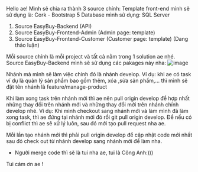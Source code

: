Hello ae!
Mình sẽ chia ra thành 3 source chính:
Template front-end mình sẽ sử dụng là: Cork - Bootstrap 5
Database mình sử dụng: SQL Server
1. Source EasyBuy-Backend (API)
2. Source EasyBuy-Frontend-Admin (Admin page: template)
3. Source EasyBuy-Frontend-Customer (Customer page: template) (Dang thảo luận)

Mỗi source chính là mỗi project và tất cả nằm trong 1 solution ae nhé.
Source EasyBuy-Backend mình sẽ sử dụng các pakages này nha:
![image](https://github.com/user-attachments/assets/2bc1359e-5534-40f9-ad68-b9af00fbd95d)

Nhánh mà mình sẽ làm việc chính đó là nhánh develop.
Ví dụ: khi ae có task ví dụ là quản lý sản phẩm bao gồm thêm, xóa ,sửa sản phẩm,... thì mình sẽ đặt tên nhánh là feature/manage-product

Khi làm xong task trên nhánh mới thì ae nên pull origin develop để hợp nhất những thay đổi trên nhánh mới và những thay đổi mới trên nhánh chính develop nhé.
Ví dụ: Khi mình checkout sang nhánh mới và làm mình đã làm xong task, thì ae đứng tại nhánh mới đó rồi git pull origin develop. Để nếu có bị conflict thì ae sẽ xử lý luôn, sau đó mới tạo pull request nha ae.

Mỗi lần tạo nhánh mới thì phải pull origin develop để cập nhật code mới nhất sau đó check out từ nhánh develop sang nhánh mới để làm nha.

* Người merge code thì sẽ là tui nha ae, tui là Công Anh:)))
  
Tui cảm ơn ae !
